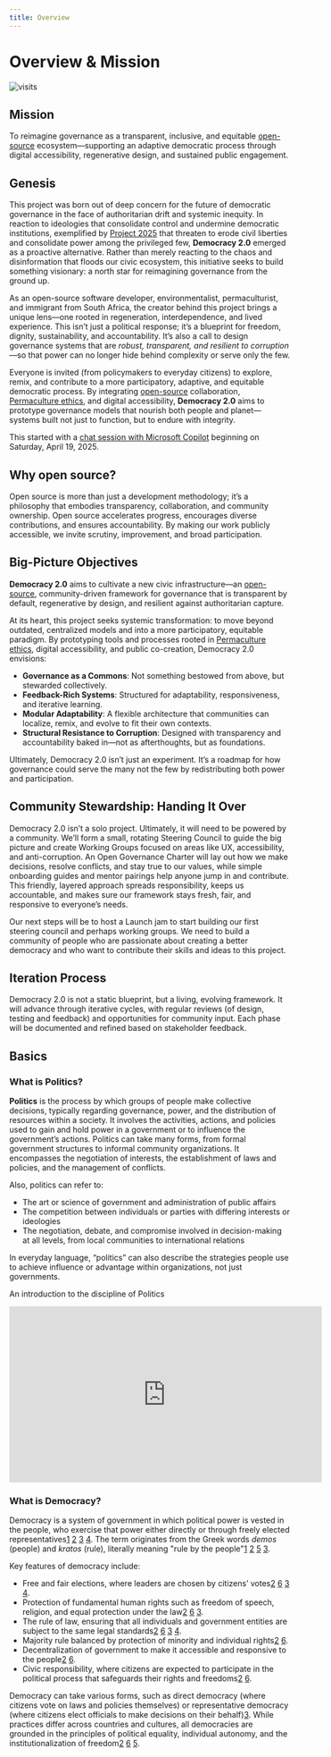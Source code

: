 ```yaml
---
title: Overview
---
```


# Overview & Mission
![visits](https://visit-counter.vercel.app/counter.png?page=https%3A%2F%2Fselwynpolit.github.io%2Fdemo2%2Foverview&s=16&c=030303&bg=00000000&no=5&ff=electrolize&tb=&ta=+Views)



## Mission

To reimagine governance as a transparent, inclusive, and equitable [open-source](https://en.wikipedia.org/wiki/Open_source) ecosystem—supporting an adaptive democratic process through digital accessibility, regenerative design, and sustained public engagement.

## Genesis

This project was born out of deep concern for the future of democratic governance in the face of authoritarian drift and systemic inequity. In reaction to ideologies that consolidate control and undermine democratic institutions, exemplified by [Project 2025](https://static.heritage.org/project2025/2025_MandateForLeadership_FULL.pdf) that threaten to erode civil liberties and consolidate power among the privileged few, **Democracy 2.0** emerged as a proactive alternative. Rather than merely reacting to the chaos and disinformation that floods our civic ecosystem, this initiative seeks to build something visionary: a north star for reimagining governance from the ground up.

As an open-source software developer, environmentalist, permaculturist, and immigrant from South Africa, the creator behind this project brings a unique lens—one rooted in regeneration, interdependence, and lived experience. This isn’t just a political response; it’s a blueprint for freedom, dignity, sustainability, and accountability. It’s also a call to design governance systems that are *robust, transparent, and resilient to corruption*—so that power can no longer hide behind complexity or serve only the few.

Everyone is invited (from policymakers to everyday citizens) to explore, remix, and contribute to a more participatory, adaptive, and equitable democratic process. By integrating [open-source](https://en.wikipedia.org/wiki/Open_source) collaboration, [Permaculture ethics](/core_values#permaculture-based-ethics), and digital accessibility, **Democracy 2.0** aims to prototype governance models that nourish both people and planet—systems built not just to function, but to endure with integrity.

This started with a [chat session with Microsoft Copilot](guts.md) beginning on Saturday, April 19, 2025.

## Why open source?
Open source is more than just a development methodology; it’s a philosophy that embodies transparency, collaboration, and community ownership. Open source accelerates progress, encourages diverse contributions, and ensures accountability. By making our work publicly accessible, we invite scrutiny, improvement, and broad participation.


## Big-Picture Objectives

**Democracy 2.0** aims to cultivate a new civic infrastructure—an [open-source](https://en.wikipedia.org/wiki/Open_source), community-driven framework for governance that is transparent by default, regenerative by design, and resilient against authoritarian capture.

At its heart, this project seeks systemic transformation: to move beyond outdated, centralized models and into a more participatory, equitable paradigm. By prototyping tools and processes rooted in [Permaculture ethics](/core_values#permaculture-based-ethics), digital accessibility, and public co-creation, Democracy 2.0 envisions:

-  **Governance as a Commons**: Not something bestowed from above, but stewarded collectively.
-  **Feedback-Rich Systems**: Structured for adaptability, responsiveness, and iterative learning.
-  **Modular Adaptability**: A flexible architecture that communities can localize, remix, and evolve to fit their own contexts.
-  **Structural Resistance to Corruption**: Designed with transparency and accountability baked in—not as afterthoughts, but as foundations.

Ultimately, Democracy 2.0 isn’t just an experiment. It’s a roadmap for how governance could serve the many not the few by redistributing both power and participation.



## Community Stewardship: Handing It Over

Democracy 2.0 isn’t a solo project. Ultimately, it will need to be powered by a community. We’ll form a small, rotating Steering Council to guide the big picture and create Working Groups focused on areas like UX, accessibility, and anti-corruption. An Open Governance Charter will lay out how we make decisions, resolve conflicts, and stay true to our values, while simple onboarding guides and mentor pairings help anyone jump in and contribute. This friendly, layered approach spreads responsibility, keeps us accountable, and makes sure our framework stays fresh, fair, and responsive to everyone’s needs.

Our next steps will be to host a Launch jam to start building our first steering council and perhaps working groups.  We need to build a community of people who are passionate about creating a better democracy and who want to contribute their skills and ideas to this project.

## Iteration Process

Democracy 2.0 is not a static blueprint, but a living, evolving framework. It will advance through iterative cycles, with regular reviews (of design, testing and feedback) and opportunities for community input. Each phase will be documented and refined based on stakeholder feedback.

## Basics

### What is Politics?

**Politics** is the process by which groups of people make collective decisions, typically regarding governance, power, and the distribution of resources within a society. It involves the activities, actions, and policies used to gain and hold power in a government or to influence the government’s actions. Politics can take many forms, from formal government structures to informal community organizations. It encompasses the negotiation of interests, the establishment of laws and policies, and the management of conflicts.

Also, politics can refer to:
- The art or science of government and administration of public affairs
- The competition between individuals or parties with differing interests or ideologies
- The negotiation, debate, and compromise involved in decision-making at all levels, from local communities to international relations

In everyday language, “politics” can also describe the strategies people use to achieve influence or advantage within organizations, not just governments.

An introduction to the discipline of Politics
<div class="video-container">
<iframe width="560" height="315" src="https://www.youtube.com/embed/YzIcWW3FWSQ?si=eLSfHdXWPXxO2OY2" title="YouTube video player" frameborder="0" allow="accelerometer; autoplay; clipboard-write; encrypted-media; gyroscope; picture-in-picture; web-share" referrerpolicy="strict-origin-when-cross-origin" allowfullscreen></iframe>
</div>


### What is Democracy?

Democracy is a system of government in which political power is vested in the people, who exercise that power either directly or through freely elected representatives[1] [2] [3] [4]. The term originates from the Greek words *demos* (people) and *kratos* (rule), literally meaning "rule by the people"[1] [2] [5] [3].

Key features of democracy include:
- Free and fair elections, where leaders are chosen by citizens’ votes[2] [6] [3] [4].
- Protection of fundamental human rights such as freedom of speech, religion, and equal protection under the law[2] [6] [3].
- The rule of law, ensuring that all individuals and government entities are subject to the same legal standards[2] [6] [3] [4].
- Majority rule balanced by protection of minority and individual rights[2] [6].
- Decentralization of government to make it accessible and responsive to the people[2] [6].
- Civic responsibility, where citizens are expected to participate in the political process that safeguards their rights and freedoms[2] [6].

Democracy can take various forms, such as direct democracy (where citizens vote on laws and policies themselves) or representative democracy (where citizens elect officials to make decisions on their behalf)[3][4]. While practices differ across countries and cultures, all democracies are grounded in the principles of political equality, individual autonomy, and the institutionalization of freedom[2] [6] [5].

[1]: https://www.britannica.com/topic/democracy
[2]: https://www.principlesofdemocracy.org/what
[3]: https://en.wikipedia.org/wiki/Democracy
[4]: https://legaldictionary.net/democracy/
[5]: https://www.coe.int/en/web/compass/democracy
[6]: https://socialsci.libretexts.org/Bookshelves/Political_Science_and_Civics/Democracy_in_Brief/01:_Chapters/1.02:_Characteristics_of_Democracy
[7]: https://www.wikiwand.com/en/articles/DEMOCRACY
[8]: https://freedomhouse.org/article/what-democracy-and-why-does-defending-it-matter
[9]: https://www.vedantu.com/revision-notes/cbse-class-9-social-science-political-science-chapter-1-notes
[10]: https://www.moadoph.gov.au/explore/democracy/defining-democracy






